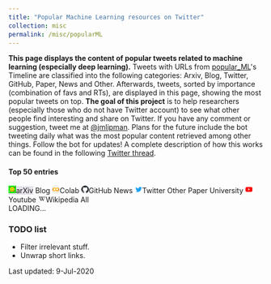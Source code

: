 ```yaml
---
title: "Popular Machine Learning resources on Twitter"
collection: misc
permalink: /misc/popularML
---
```

<link rel="stylesheet" media="screen and (min-device-width: 501px)" href="{{ base_path }}/assets/css/popular_ML_largeScreen.css" />
<link rel="stylesheet" media="screen and (max-width: 500px)" href="{{ base_path }}/assets/css/popular_ML_smallScreen.css" />
<link href="{{ base_path }}/assets/css/popular_ML.css" rel="stylesheet">
<script language="javascript" src="{{ base_path }}/assets/js/jquery.js"></script>
<script language="javascript" src="{{ base_path }}/assets/js/popular_ML.js"></script>



<div class="cover-container d-flex mx-auto flex-column">
    <main role="main" class="inner cover text-center">
    <!--<h4 class="cover-heading" style="color:red">Under maintenance.</h4>-->
    <div class="col-sm">
    <p class="lead description">
        <b>This page displays the content of popular tweets related to machine learning (especially deep learning).</b>
        Tweets with URLs from <a href="https://twitter.com/popular_ML" target="_blank">popular_ML</a>'s Timeline are classified into the following categories: Arxiv, Blog, Twitter, GitHub, Paper, News and Other.
        Afterwards, tweets, sorted by importance (combination of favs and RTs), are displayed in this page, showing the most popular tweets on top.
        <b>The goal of this project</b> is to help researchers (especially those who do not have Twitter account) to see what other people find interesting and share on Twitter.
        If you have any comment or suggestion, tweet me at <a href="https://twitter.com/jmlipman" target="_blank">@jmlipman</a>.
        Plans for the future include the bot tweeting daily what was the most popular content retrieved among other things. Follow the bot for updates!
        A complete description of how this works can be found in the following <a href="https://twitter.com/popular_ML/status/1226575783558340609" target="_blank">Twitter thread</a>.
        </p>
    </div>
    </main>
</div>
        
<div class="col-12 text-center">
    <h4>Top 50 entries</h4>
</div>
<div class="row top-row">
    <div class="col-12 themed-grid-col-top-row my-auto" style="word-wrap: break-word">
        <span class="popularML-source" id="arxiv" style="background-color: #E6E2EB"><img src="https://raw.githubusercontent.com/jmlipman/jmlipman.github.io/master/assets/images/arxiv.png" width="15" />arXiv</span>
        <span class="popularML-source" id="blog">Blog</span>
        <span class="popularML-source" id="colab"><img src="https://raw.githubusercontent.com/jmlipman/jmlipman.github.io/master/assets/images/colab.png" width="15" />Colab</span>
        <span class="popularML-source" id="github"><img src="https://raw.githubusercontent.com/jmlipman/jmlipman.github.io/master/assets/images/github.png" width="15" />GitHub</span>
        <span class="popularML-source" id="news">News</span>
        <span class="popularML-source" id="twitter"><img src="https://raw.githubusercontent.com/jmlipman/jmlipman.github.io/master/assets/images/twitter.png" width="15" />Twitter</span>
        <span class="popularML-source" id="other">Other</span>
        <span class="popularML-source" id="paper">Paper</span>
        <span class="popularML-source" id="university">University</span>
        <span class="popularML-source" id="youtube"><img src="https://raw.githubusercontent.com/jmlipman/jmlipman.github.io/master/assets/images/youtube.png" width="15" />Youtube</span>
        <span class="popularML-source" id="wikipedia"><img src="https://raw.githubusercontent.com/jmlipman/jmlipman.github.io/master/assets/images/wikipedia.png" width="15" />Wikipedia</span>
        <span class="popularML-source" id="all">All</span>
      </div>
</div>
<div class="rows-here">
    LOADING...
</div>

<div class="cover-container d-flex p-4 mx-auto flex-column">
    <main role="main" class="inner cover">
    <h3 class="cover-heading">TODO list</h3>
    <div class="col-sm">
    <ul>
        <li>Filter irrelevant stuff.</li>
        <li>Unwrap short links.</li>
    </ul>
    <p>Last updated: 9-Jul-2020</p>
    </div>
    </main>
</div>
